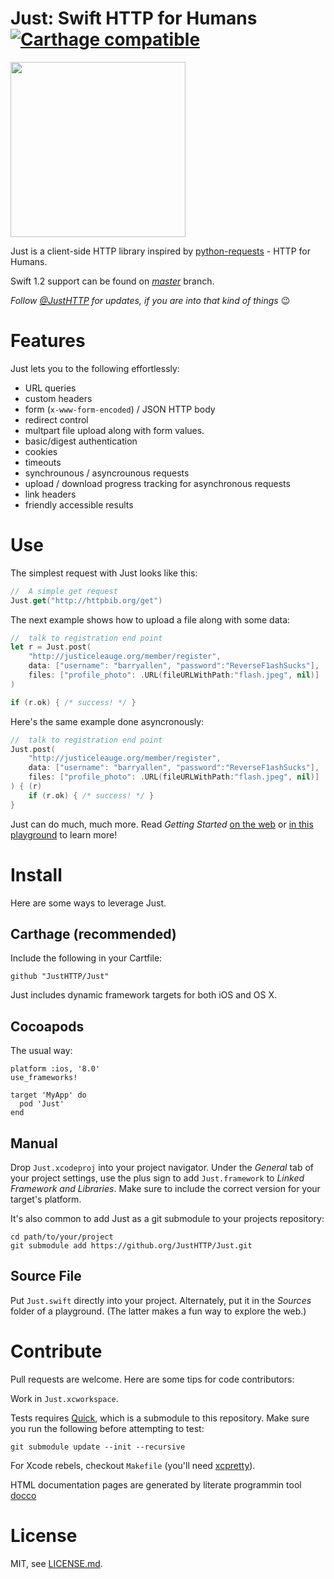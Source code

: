 #   Just: Swift HTTP for Humans [![Carthage compatible](https://img.shields.io/badge/Carthage-compatible-4BC51D.svg?style=flat)](https://github.com/Carthage/Carthage)

<img src="https://raw.githubusercontent.com/JustHTTP/Just/master/Docs/IconMasked.png" width="280" height="280">

Just is a client-side HTTP library inspired by [python-requests][] - HTTP for Humans.

Swift 1.2 support can be found on *[master][]* branch.

*Follow [@JustHTTP][twitter] for updates, if you are into that kind of things* 😉

[python-requests]: http://python-requests.org "python-requests"
[twitter]: https://twitter.com/JustHTTP
[master]: https://github.com/JustHTTP/Just/tree/master "Just support for Swift 1.2"
#   Features

Just lets you to the following effortlessly:

-   URL queries
-   custom headers
-   form (`x-www-form-encoded`) / JSON HTTP body
-   redirect control
-   multpart file upload along with form values.
-   basic/digest authentication
-   cookies
-   timeouts
-   synchrounous / asyncrounous requests
-   upload / download progress tracking for asynchronous requests
-   link headers
-   friendly accessible results

#  Use

The simplest request with Just looks like this:

```swift
//  A simple get request
Just.get("http://httpbib.org/get")
```

The next example shows how to upload a file along with some data:

```swift
//  talk to registration end point
let r = Just.post(
    "http://justiceleauge.org/member/register",
    data: ["username": "barryallen", "password":"ReverseF1ashSucks"],
    files: ["profile_photo": .URL(fileURLWithPath:"flash.jpeg", nil)]
)

if (r.ok) { /* success! */ }
```

Here's the same example done asyncronously:

```swift
//  talk to registration end point
Just.post(
    "http://justiceleauge.org/member/register",
    data: ["username": "barryallen", "password":"ReverseF1ashSucks"],
    files: ["profile_photo": .URL(fileURLWithPath:"flash.jpeg", nil)]
) { (r)
    if (r.ok) { /* success! */ }
}

```

Just can do much, much more.
Read *Getting Started* [on the web][starting link] or
[in this playground][starting playground] to learn more!

[starting playground]: https://github.com/JustHTTP/Just/raw/swift-2.0/Docs/QuickStart.zip
[starting link]: http://docs.justhttp.net/QuickStart.html

#  Install

Here are some ways to leverage Just.

## Carthage (recommended)

Include the following in your Cartfile:

    github "JustHTTP/Just"

Just includes dynamic framework targets for both iOS and OS X.

## Cocoapods

The usual way:

    platform :ios, '8.0'
    use_frameworks!

    target 'MyApp' do
      pod 'Just'
    end

## Manual

Drop `Just.xcodeproj` into your project navigator. Under the *General* tab of
your project settings, use the plus sign to add `Just.framework` to
*Linked Framework and Libraries*. Make sure to include the correct version
for your target's platform.

It's also common to add Just as a git submodule to your projects repository:

    cd path/to/your/project
    git submodule add https://github.org/JustHTTP/Just.git


## Source File

Put `Just.swift` directly into your project. Alternately, put it in the
*Sources* folder of a playground. (The latter makes a fun way to explore the
web.)


[Carthage]: https://github.com/Carthage/Carthage "Carthage"


#  Contribute

Pull requests are welcome. Here are some tips for code contributors:

Work in `Just.xcworkspace`.

Tests requires [Quick][], which is a submodule to this repository. Make sure
you run the following before attempting to test:

    git submodule update --init --recursive

For Xcode rebels, checkout `Makefile` (you'll need [xcpretty][]).

HTML documentation pages are generated by literate programmin tool [docco][]


[Quick]: https://github.com/Quick/Quick "Quick"
[xcpretty]: https://github.com/supermarin/xcpretty "xcpretty"
[docco]: http://jashkenas.github.io/docco/ "docco"

#  License

MIT, see [LICENSE.md](https://github.com/JustHTTP/Just/blob/master/LICENSE.md).
